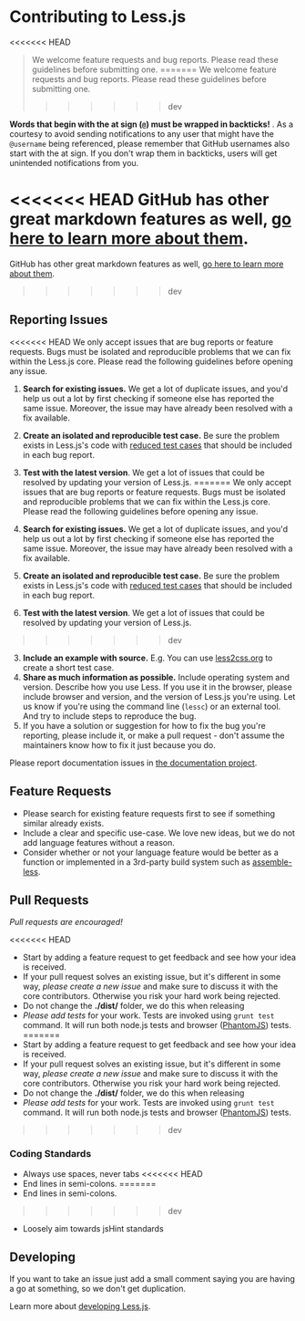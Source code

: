 # Contributing to Less.js

<<<<<<< HEAD
> We welcome feature requests and bug reports. Please read these guidelines before submitting one. 
=======
> We welcome feature requests and bug reports. Please read these guidelines before submitting one.
>>>>>>> dev


<span class="warning">**Words that begin with the at sign (`@`) must be wrapped in backticks!** </span>. As a courtesy to avoid sending notifications to any user that might have the `@username` being referenced, please remember that GitHub usernames also start with the at sign. If you don't wrap them in backticks, users will get unintended notifications from you.

<<<<<<< HEAD
GitHub has other great markdown features as well, [go here to learn more about them](https://help.github.com/articles/github-flavored-markdown).   
=======
GitHub has other great markdown features as well, [go here to learn more about them](https://help.github.com/articles/github-flavored-markdown).
>>>>>>> dev


## Reporting Issues

<<<<<<< HEAD
We only accept issues that are bug reports or feature requests. Bugs must be isolated and reproducible problems that we can fix within the Less.js core. Please read the following guidelines before opening any issue. 

1. **Search for existing issues.** We get a lot of duplicate issues, and you'd help us out a lot by first checking if someone else has reported the same issue. Moreover, the issue may have already been resolved with a fix available.
2. **Create an isolated and reproducible test case.** Be sure the problem exists in Less.js's code with [reduced test cases](http://css-tricks.com/reduced-test-cases/) that should be included in each bug report.
3. **Test with the latest version**. We get a lot of issues that could be resolved by updating your version of Less.js. 
=======
We only accept issues that are bug reports or feature requests. Bugs must be isolated and reproducible problems that we can fix within the Less.js core. Please read the following guidelines before opening any issue.

1. **Search for existing issues.** We get a lot of duplicate issues, and you'd help us out a lot by first checking if someone else has reported the same issue. Moreover, the issue may have already been resolved with a fix available.
2. **Create an isolated and reproducible test case.** Be sure the problem exists in Less.js's code with [reduced test cases](http://css-tricks.com/reduced-test-cases/) that should be included in each bug report.
3. **Test with the latest version**. We get a lot of issues that could be resolved by updating your version of Less.js.
>>>>>>> dev
3. **Include an example with source.** E.g. You can use [less2css.org](http://less2css.org/) to create a short test case. 
4. **Share as much information as possible.** Include operating system and version. Describe how you use Less. If you use it in the browser, please include browser and version, and the version of Less.js you're using. Let us know if you're using the command line (`lessc`) or an external tool. And try to include steps to reproduce the bug.
5. If you have a solution or suggestion for how to fix the bug you're reporting, please include it, or make a pull request - don't assume the maintainers know how to fix it just because you do.

Please report documentation issues in [the documentation project](https://github.com/less/less-docs).

## Feature Requests

* Please search for existing feature requests first to see if something similar already exists.
* Include a clear and specific use-case. We love new ideas, but we do not add language features without a reason.
* Consider whether or not your language feature would be better as a function or implemented in a 3rd-party build system such as [assemble-less](http://github.com/assemble/assemble-less).


## Pull Requests

_Pull requests are encouraged!_

<<<<<<< HEAD
* Start by adding a feature request to get feedback and see how your idea is received. 
* If your pull request solves an existing issue, but it's different in some way, _please create a new issue_ and make sure to discuss it with the core contributors. Otherwise you risk your hard work being rejected.
* Do not change the **./dist/** folder, we do this when releasing
* _Please add tests_ for your work. Tests are invoked using `grunt test` command. It will run both node.js tests and browser ([PhantomJS](http://phantomjs.org/)) tests. 
=======
* Start by adding a feature request to get feedback and see how your idea is received.
* If your pull request solves an existing issue, but it's different in some way, _please create a new issue_ and make sure to discuss it with the core contributors. Otherwise you risk your hard work being rejected.
* Do not change the **./dist/** folder, we do this when releasing
* _Please add tests_ for your work. Tests are invoked using `grunt test` command. It will run both node.js tests and browser ([PhantomJS](http://phantomjs.org/)) tests.
>>>>>>> dev

### Coding Standards

* Always use spaces, never tabs
<<<<<<< HEAD
* End lines in semi-colons. 
=======
* End lines in semi-colons.
>>>>>>> dev
* Loosely aim towards jsHint standards


## Developing
If you want to take an issue just add a small comment saying you are having a go at something, so we don't get duplication.

Learn more about [developing Less.js](http://lesscss.org/usage/#developing-less).
